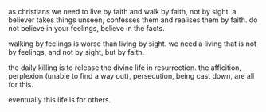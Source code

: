 as christians we need to live by faith and walk by faith, not by sight.
a believer takes things unseen, confesses them and realises them by faith.
do not believe in your feelings, believe in the facts.

walking by feelings is worse than living by sight. we need a living that is not by feelings, and not by sight, but by faith.

the daily killing is to release the divine life in resurrection. the afflcition, perplexion (unable to find a way out), persecution, being cast down, are all for this.

eventually this life is for others.

